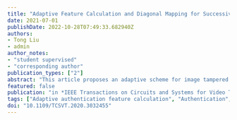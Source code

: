 ```yaml
---
title: "Adaptive Feature Calculation and Diagonal Mapping for Successive Recovery of Tampered Regions"
date: 2021-07-01
publishDate: 2022-10-28T07:49:33.682940Z
authors:
- Tong Liu
- admin
author_notes:
- "student supervised"
- "corresponding author"
publication_types: ["2"]
abstract: "This article proposes an adaptive scheme for image tampered region localization and content recovery. To generate the watermark information comprised of the authentication data and recovery data, we firstly propose the Adaptive Authentication Feature Calculation algorithm to obtain the authentication data, which includes the information of block location and block feature. The DWT-based Block Feature Calculation method is then proposed to calculate the block feature, and the quantization method is employed to calculate the block location. The recovery data is composed of self-recovery bits and mapped-recovery bits. The self-recovery bits are obtained by the Set Partitioning in Hierarchical Trees encoding algorithm. For retrieving the damaged codes caused by tampering, we propose the Diagonal Mapping algorithm and apply it to the self-recovery bits, thus generating the mapped-recovery bits, to provide a guarantee of recovery data. Experimental results show the superior performance of the proposed scheme in terms of tamper detection and image recovery, by comparing with the state-of-the-art works. The results demonstrate that the proposed method shows efficiency in the adaptiveness, well localization, strong capability for image recovery, and the effectiveness of attack resistance."
featured: false
publication: "in *IEEE Transactions on Circuits and Systems for Video Technology* [SCI, JCR Q1]"
tags: ["Adaptive authentication feature calculation", "Authentication", "diagonal mapping", "Discrete wavelet transforms", "DWT-based block feature calculation", "Image coding", "Media", "Partitioning algorithms", "successive content self-recovery", "tamper detection", "Watermarking"]
doi: "10.1109/TCSVT.2020.3032455"
---
```


